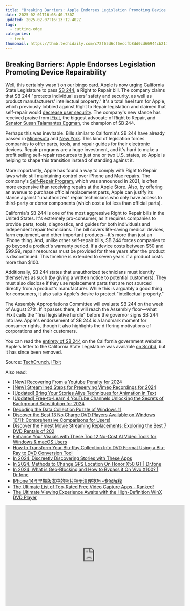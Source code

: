 ```yaml
---
title: "Breaking Barriers: Apple Endorses Legislation Promoting Device Repairability"
date: 2025-02-01T16:08:40.730Z
updated: 2025-02-07T16:13:12.402Z
tags:
  - cutting-edge
categories:
  - tech
thumbnail: https://thmb.techidaily.com/c72f65d6cf6eccfb8dd0cd66944cb2172744b7375f3b2c967f4222ce690bc4fc.jpg
---
```


## Breaking Barriers: Apple Endorses Legislation Promoting Device Repairability

Well, this certainly wasn't on our bingo card. Apple is now urging California State Legislature to pass [SB 244](https://leginfo.legislature.ca.gov/faces/billNavClient.xhtml?bill%5Fid=202320240SB244), a Right to Repair bill. The company claims that SB 244 "protects individual users' safety and security, as well as product manufacturers' intellectual property." It's a total heel turn for Apple, which previously lobbied against Right to Repair legislation and claimed that self-repair would [decrease user security](https://www.vice.com/en/article/pgxgpg/apple-tells-lawmaker-that-right-to-repair-iphones-will-turn-nebraska-into-a-mecca-for-hackers). The company's new stance has received praise from [iFixit](https://www.ifixit.com/News/79902/apples-u-turn-tech-giant-finally-backs-repair-in-california), the biggest advocate of Right to Repair, and [Senator Susan Talamantes Eggman](https://twitter.com/SenSusanEggman/status/1694449592509800607?), the champion of SB 244.

 Perhaps this was inevitable. Bills similar to California's SB 244 have already passed in [Minnesota](https://extra-lessons.techidaily.com/updated-chuckles-unleashed-best-sites-for-funny-tones/) and [New York](https://extra-lessons.techidaily.com/in-2024-android-video-from-end-to-beginning/). This kind of legislation forces companies to offer parts, tools, and repair guides for their electronic devices. Repair programs are a huge investment, and it's hard to make a profit selling self-repair resources to just one or two U.S. states, so Apple is helping to shape this transition instead of standing against it.

 More importantly, Apple has found a way to comply with Right to Repair laws while still maintaining control over iPhone and Mac repairs. The company's [Self-Repair Program](https://screen-activity-recording.techidaily.com/new-2024-approved-unveil-the-potential-of-zoom-filters-for-excellence/), which was announced in 2021, is often more expensive than receiving repairs at the Apple Store. Also, by offering an avenue to purchase official replacement parts, Apple can justify its stance against "unauthorized" repair technicians who only have access to third-party or donor components (which cost a lot less than official parts).

 California's SB 244 is one of the most aggressive Right to Repair bills in the United States. It's extremely pro-consumer, as it requires companies to provide parts, tools, diagnostics, and guides for both individuals and independent repair technicians. The bill covers life-saving medical devices, farm equipment, and other important products—it's more than just an iPhone thing. And, unlike other self-repair bills, SB 244 forces companies to go beyond a product's warranty period. If a device costs between $50 and $99.99, repair resources must be provided for three years after the product is discontinued. This timeline is extended to seven years if a product costs more than $100.

 Additionally, SB 244 states that unauthorized technicians must identify themselves as such (by giving a written notice to potential customers). They must also disclose if they use replacement parts that are not sourced directly from a product's manufacturer. While this is arguably a good thing for consumers, it also suits Apple's desire to protect "intellectual property."

 The Assembly Appropriations Committee will evaluate SB 244 on the week of August 27th. If it passes there, it will reach the Assembly floor—what iFixit calls the "final legislative hurdle" before the governor signs SB 244 into law. Apple's endorsement of SB 244 is a landmark moment for consumer rights, though it also highlights the differing motivations of corporations and their customers.

 You can read the [entirety of SB 244](http://leginfo.legislature.ca.gov/faces/billNavClient.xhtml?bill%5Fid=202320240SB244) on the California government website. Apple's letter to the California State Legislature was available [on Scribd](https://www.scribd.com/document/666851898/Apple-SB-244), but it has since been removed.

 Source: [TechCrunch](https://techcrunch.com/2023/08/23/apple-lends-support-to-california-state-right-to-repair-bill/), [iFixit](https://www.ifixit.com/News/79902/apples-u-turn-tech-giant-finally-backs-repair-in-california)

<ins class="adsbygoogle"
     style="display:block"
     data-ad-format="autorelaxed"
     data-ad-client="ca-pub-7571918770474297"
     data-ad-slot="1223367746"></ins>

<ins class="adsbygoogle"
     style="display:block"
     data-ad-client="ca-pub-7571918770474297"
     data-ad-slot="8358498916"
     data-ad-format="auto"
     data-full-width-responsive="true"></ins>

<span class="atpl-alsoreadstyle">Also read:</span>
<div><ul>
<li><a href="https://youtube-blog.techidaily.com/ecovering-from-a-youtube-penalty-for-2024/"><u>[New] Recovering From a Youtube Penalty for 2024</u></a></li>
<li><a href="https://desktop-recording.techidaily.com/new-streamlined-steps-for-preserving-vimeo-recordings-for-2024/"><u>[New] Streamlined Steps for Preserving Vimeo Recordings for 2024</u></a></li>
<li><a href="https://extra-lessons.techidaily.com/updated-bring-your-stories-alive-techniques-for-animation-in-text/"><u>[Updated] Bring Your Stories Alive Techniques for Animation in Text</u></a></li>
<li><a href="https://eaxpv-info.techidaily.com/updated-free-to-learn-4-youtube-channels-unlocking-the-secrets-of-background-substitution-for-2024/"><u>[Updated] Free-to-Learn 4 YouTube Channels Unlocking the Secrets of Background Substitution for 2024</u></a></li>
<li><a href="https://win11.techidaily.com/decoding-the-data-collection-puzzle-of-windows-11/"><u>Decoding the Data Collection Puzzle of Windows 11</u></a></li>
<li><a href="https://techtrends.techidaily.com/discover-the-best-13-no-charge-dvd-players-available-on-windows-1011-comprehensive-comparisons-for-users/"><u>Discover the Best 13 No Charge DVD Players Available on Windows 10/11: Comprehensive Comparisons for Users!</u></a></li>
<li><a href="https://techtrends.techidaily.com/discover-the-finest-movie-streaming-replacements-exploring-the-best-7-dvd-rentals-of-202/"><u>Discover the Finest Movie Streaming Replacements: Exploring the Best 7 DVD Rentals of 202</u></a></li>
<li><a href="https://techtrends.techidaily.com/enhance-your-visuals-with-these-top-12-no-cost-ai-video-tools-for-windows-and-macos-users/"><u>Enhance Your Visuals with These Top 12 No-Cost AI Video Tools for Windows & macOS Users</u></a></li>
<li><a href="https://techtrends.techidaily.com/how-to-transform-your-blu-ray-collection-into-dvd-format-using-a-blu-ray-to-dvd-conversion-tool/"><u>How to Transform Your Blu-Ray Collection Into DVD Format Using a Blu-Ray to DVD Conversion Tool</u></a></li>
<li><a href="https://instagram-clips.techidaily.com/in-2024-discreetly-discovering-stories-with-these-apps/"><u>In 2024, Discreetly Discovering Stories with These Apps</u></a></li>
<li><a href="https://phone-solutions.techidaily.com/in-2024-methods-to-change-gps-location-on-honor-x50-gt-drfone-by-drfone-virtual-android/"><u>In 2024, Methods to Change GPS Location On Honor X50 GT | Dr.fone</u></a></li>
<li><a href="https://phone-solutions.techidaily.com/in-2024-what-is-geo-blocking-and-how-to-bypass-it-on-vivo-x100-drfone-by-drfone-virtual-android/"><u>In 2024, What is Geo-Blocking and How to Bypass it On Vivo X100? | Dr.fone</u></a></li>
<li><a href="https://techtrends.techidaily.com/1725287724959-iphone-14/"><u>IPhone 14与早期版本中的照片相册清理技巧 -专家解释</u></a></li>
<li><a href="https://techtrends.techidaily.com/the-ultimate-list-of-top-rated-free-video-capture-apps-ranked/"><u>The Ultimate List of Top-Rated Free Video Capture Apps - Ranked!</u></a></li>
<li><a href="https://techtrends.techidaily.com/the-ultimate-viewing-experience-awaits-with-the-high-definition-winx-dvd-player/"><u>The Ultimate Viewing Experience Awaits with the High-Definition WinX DVD Player</u></a></li>
</ul></div>

<!-- affiliate ads begin -->
<iframe width="560" height="315" src="https://www.youtube.com/embed/f3PFn06LijE?si=zHrmlTOzrKxXe-k4" title="YouTube video player" frameborder="0" allow="accelerometer; autoplay; clipboard-write; encrypted-media; gyroscope; picture-in-picture; web-share" referrerpolicy="strict-origin-when-cross-origin" allowfullscreen></iframe>
<!-- affiliate ads end -->

